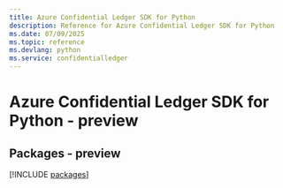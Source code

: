```yaml
---
title: Azure Confidential Ledger SDK for Python
description: Reference for Azure Confidential Ledger SDK for Python
ms.date: 07/09/2025
ms.topic: reference
ms.devlang: python
ms.service: confidentialledger
---
```

# Azure Confidential Ledger SDK for Python - preview
## Packages - preview
[!INCLUDE [packages](confidential-ledger-index.md)]